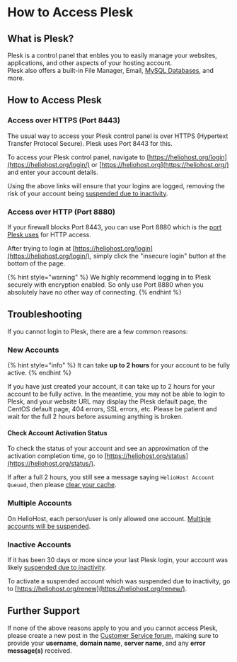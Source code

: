 # How to Access Plesk

## What is Plesk?

Plesk is a control panel that enbles you to easily manage your websites, applications, and other aspects of your hosting account.  
Plesk also offers a built-in File Manager, Email, [MySQL Databases](../management/mysql.md), and more.

## How to Access Plesk

### Access over HTTPS (Port 8443)

The usual way to access your Plesk control panel is over HTTPS (Hypertext Transfer Protocol Secure). Plesk uses Port 8443 for this. 

To access your Plesk control panel, navigate to [https://heliohost.org/login](https://heliohost.org/login/) or [https://heliohost.org](https://heliohost.org/) and enter your account details. 

Using the above links will ensure that your logins are logged, removing the risk of your account being [suspended due to inactivity](../accounts/suspension-policy.md#inactivity-policy).

### Access over HTTP (Port 8880)

If your firewall blocks Port 8443, you can use Port 8880 which is the [port Plesk uses](https://docs.plesk.com/en-US/obsidian/administrator-guide/plesk-administration/ports-used-by-plesk.64950/) for HTTP access.  

After trying to login at [https://heliohost.org/login](https://heliohost.org/login/), simply click the "insecure login" button at the bottom of the page.  

{% hint style="warning" %}
We highly recommend logging in to Plesk securely with encryption enabled. So only use Port 8880 when you absolutely have no other way of connecting.
{% endhint %}

## Troubleshooting

If you cannot login to Plesk, there are a few common reasons:

### New Accounts

{% hint style="info" %}
It can take **up to 2 hours** for your account to be fully active.
{% endhint %}

If you have just created your account, it can take up to 2 hours for your account to be fully active. In the meantime, you may not be able to login to Plesk, and your website URL may display the Plesk default page, the CentOS default page, 404 errors, SSL errors, etc. Please be patient and wait for the full 2 hours before assuming anything is broken.

#### Check Account Activation Status

To check the status of your account and see an approximation of the activation completion time, go to [https://heliohost.org/status](https://heliohost.org/status/).

If after a full 2 hours, you still see a message saying `HelioHost Account Queued`, then please [clear your cache](../misc/clear-your-cache.md).

### Multiple Accounts

On HelioHost, each person/user is only allowed one account. [Multiple accounts will be suspended](../accounts/suspension-policy.md#duplicate-accounts).

### Inactive Accounts

If it has been 30 days or more since your last Plesk login, your account was likely [suspended due to inactivity](../accounts/suspension-policy.md#inactivity-policy).

To activate a suspended account which was suspended due to inactivity, go to [https://heliohost.org/renew](https://heliohost.org/renew/).

## Further Support

If none of the above reasons apply to you and you cannot access Plesk, please create a new post in the [Customer Service forum](https://helionet.org/index/forum/81-suspended-and-queued-accounts/), making sure to provide your **username**, **domain name**, **server name**, and any **error message(s)** received.